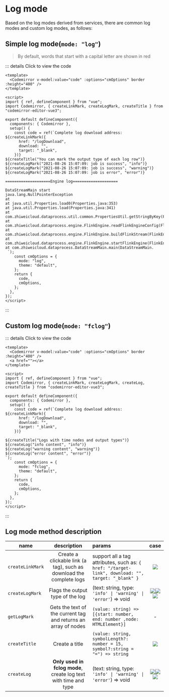 # Log mode

Based on the log modes derived from services, there are common log modes and custom log modes, as follows:

## Simple log mode(`mode: "log"`)

> By default, words that start with a capital letter are shown in red

<component v-if="log" :is="log"></component>

::: details Click to view the code

```vue
<template>
  <Codemirror v-model:value="code" :options="cmOptions" border :height="400" />
</template>

<script>
import { ref, defineComponent } from "vue";
import Codemirror, { createLinkMark, createLogMark, createTitle } from "codemirror-editor-vue3";

export default defineComponent({
  components: { Codemirror },
  setup() {
    const code = ref(`Complete log download address: ${createLinkMark({
      href: "/logDownload",
      download: "",
      target: "_blank",
    })}
${createTitle("You can mark the output type of each log row")}
${createLogMark("2021-08-26 15:07:09: job is success", "info")}
${createLogMark("2021-08-26 15:07:09: job is success", "warning")}
${createLogMark("2021-08-26 15:07:09: job is error", "error")}

====================Engine log====================

DataStreamMain start
java.lang.NullPointerException
at
at java.util.Properties.load0(Properties.java:353)
at java.util.Properties.load(Properties.java:341)
at com.zhiweicloud.dataprocess.util.common.PropertiesUtil.getStringByKey(PropertiesUtil.
at com.zhiweicloud.dataprocess.engine.FlinkEngine.readFlinkEngineConfig(FlinkEngine.
at com.zhiweicloud.dataprocess.engine.FlinkEngine.buildFlinkStream(FlinkEngine.
at com.zhiweicloud.dataprocess.engine.FlinkEngine.startFlinkEngine(FlinkEngine.
at com.zhiweicloud.dataprocess.DataStreamMain.main(DataStreamMain.
 `);
    const cmOptions = {
      mode: "log",
      theme: "default",
    };
    return {
      code,
      cmOptions,
    };
  },
});
</script>
```

:::

## Custom log mode(`mode: "fclog"`)

<component v-if="fcLog" :is="fcLog"></component>

::: details Click to view the code

```vue
<template>
  <Codemirror v-model:value="code" :options="cmOptions" border :height="400" />
  <a href=""></a>
</template>

<script>
import { ref, defineComponent } from "vue";
import Codemirror, { createLinkMark, createLogMark, createLog, createTitle } from "codemirror-editor-vue3";

export default defineComponent({
  components: { Codemirror },
  setup() {
    const code = ref(`Complete log download address: ${createLinkMark({
      href: "/logDownload",
      download: "",
      target: "_blank",
    })}

${createTitle("Logs with time nodes and output types")}
${createLog("info content", "info")}
${createLog("warning content", "warning")}
${createLog("error content", "error")}
`);
    const cmOptions = {
      mode: "fclog",
      theme: "default",
    };
    return {
      code,
      cmOptions,
    };
  },
});
</script>
```

:::

## Log mode method description

| name             |                             description                             | params                                                                                            |                                        case                                         |
| ---------------- | :-----------------------------------------------------------------: | :------------------------------------------------------------------------------------------------ | :---------------------------------------------------------------------------------: |
| `createLinkMark` | Create a clickable link (a tag), such as download the complete logs | support all a tag attributes, such as: `{ href: "/target-link", download: "", target: "_blank" }` |                          ![](../../img/createMarkLink.jpg)                          |
| `createLogMark`  |                  Flags the output type of the log                   | (text: string, type: `'info' \| 'warning' \| 'error'`) => void                                    |      ![](../../img/info.jpg)![](../../img/warning.jpg)![](../../img/error.jpg)      |
| `getLogMark`     |   Gets the text of the current tag and returns an array of nodes    | `(value: string) => [{start: number, end: number ,node: HTMLElement}]`                            |                                          -                                          |
| `createTitle`    |                           Create a title                            | `(value: string, symbolLength?: number = 15, symbol?:string = "=") => string`                     |                           ![](../../img/createTitle.jpg)                            |
| `createLog`      |   **Only used in fclog mode**, create log text with time and type   | (text: string, type: `'info' \| 'warning' \| 'error'`) => void                                    | ![](../../img/info.jpg)![](../../img/warning-time.jpg)![](../../img/error-time.jpg) |

<script>
import { shallowRef } from "vue"

export default {
  data() {
    return {
      log: null,
      fcLog:null
    }
  },

  mounted() {
    import('../../demo/log/index.vue').then((module) => {
      this.log = shallowRef(module.default)
    })
    import('../../demo/log/fclog.vue').then((module) => {
      this.fcLog = shallowRef(module.default)
    })
  }
}
</script>
